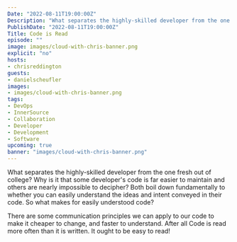 ```yaml
---
Date: "2022-08-11T19:00:00Z"
Description: "What separates the highly-skilled developer from the one fresh out of college? Why is it that some developer's code is far easier to maintain and others are nearly impossible to decipher? Both boil down fundamentally to whether you can easily understand the ideas and intent conveyed in their code. So what makes for easily understood code? There are some communication principles we can apply to our code to make it cheaper to change, and faster to understand. After all Code is read more often than it is written. It ought to be easy to read!"
PublishDate: "2022-08-11T19:00:00Z"
Title: Code is Read
episode: ""
image: images/cloud-with-chris-banner.png
explicit: "no"
hosts:
- chrisreddington
guests:
- danielscheufler
images:
- images/cloud-with-chris-banner.png
tags:
- DevOps
- InnerSource
- Collaboration
- Developer
- Development
- Software
upcoming: true
banner: "images/cloud-with-chris-banner.png"
---
```

What separates the highly-skilled developer from the one fresh out of college? Why is it that some developer's code is far easier to maintain and others are nearly impossible to decipher? Both boil down fundamentally to whether you can easily understand the ideas and intent conveyed in their code. So what makes for easily understood code?

There are some communication principles we can apply to our code to make it cheaper to change, and faster to understand. After all Code is read more often than it is written. It ought to be easy to read!

